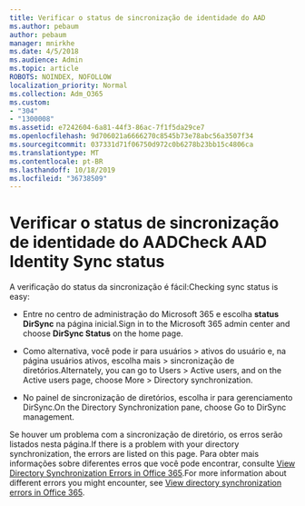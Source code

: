 ```yaml
---
title: Verificar o status de sincronização de identidade do AAD
ms.author: pebaum
author: pebaum
manager: mnirkhe
ms.date: 4/5/2018
ms.audience: Admin
ms.topic: article
ROBOTS: NOINDEX, NOFOLLOW
localization_priority: Normal
ms.collection: Adm_O365
ms.custom:
- "304"
- "1300008"
ms.assetid: e7242604-6a81-44f3-86ac-7f1f5da29ce7
ms.openlocfilehash: 9d706021a6666270c8545b73e78abc56a3507f34
ms.sourcegitcommit: 037331d71f06750d972c0b6278b23bb15c4806ca
ms.translationtype: MT
ms.contentlocale: pt-BR
ms.lasthandoff: 10/18/2019
ms.locfileid: "36738509"
---
```

# <a name="check-aad-identity-sync-status"></a><span data-ttu-id="d96df-102">Verificar o status de sincronização de identidade do AAD</span><span class="sxs-lookup"><span data-stu-id="d96df-102">Check AAD Identity Sync status</span></span>

<span data-ttu-id="d96df-103">A verificação do status da sincronização é fácil:</span><span class="sxs-lookup"><span data-stu-id="d96df-103">Checking sync status is easy:</span></span>
  
- <span data-ttu-id="d96df-104">Entre no centro de administração do Microsoft 365 e escolha **status DirSync** na página inicial.</span><span class="sxs-lookup"><span data-stu-id="d96df-104">Sign in to the Microsoft 365 admin center and choose **DirSync Status** on the home page.</span></span>

- <span data-ttu-id="d96df-105">Como alternativa, você pode ir para usuários \> ativos do usuário e, na página usuários ativos, escolha mais \> sincronização de diretórios.</span><span class="sxs-lookup"><span data-stu-id="d96df-105">Alternately, you can go to Users \> Active users, and on the Active users page, choose More \> Directory synchronization.</span></span>

- <span data-ttu-id="d96df-106">No painel de sincronização de diretórios, escolha ir para gerenciamento DirSync.</span><span class="sxs-lookup"><span data-stu-id="d96df-106">On the Directory Synchronization pane, choose Go to DirSync management.</span></span>

<span data-ttu-id="d96df-107">Se houver um problema com a sincronização de diretório, os erros serão listados nesta página.</span><span class="sxs-lookup"><span data-stu-id="d96df-107">If there is a problem with your directory synchronization, the errors are listed on this page.</span></span> <span data-ttu-id="d96df-108">Para obter mais informações sobre diferentes erros que você pode encontrar, consulte [View Directory Synchronization Errors in Office 365](https://docs.microsoft.com//office365/enterprise/identify-directory-synchronization-errors).</span><span class="sxs-lookup"><span data-stu-id="d96df-108">For more information about different errors you might encounter, see [View directory synchronization errors in Office 365](https://docs.microsoft.com//office365/enterprise/identify-directory-synchronization-errors).</span></span>
  